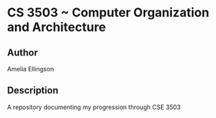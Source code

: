 # CS 3503 ~ Computer Organization and Architecture

## Author

Amelia Ellingson

## Description

A repository documenting my progression through CSE 3503
